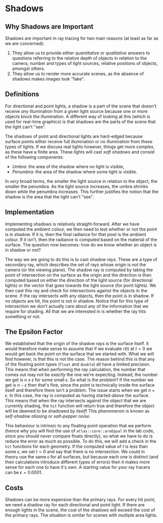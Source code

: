 # Shadows

## Why Shadows are Important

Shadows are important in ray tracing for two main reasons (at least as far as we
are concerned):

1. They allow us to provide either *quantitative* or *qualitative* answers to
   questions referring to the relative depth of objects in relation to the
   camera, number and types of light sources, relative positions of objects,
   amongst others.
2. They allow us to render more accurate scenes, as the absence of shadows makes
   images look "fake".

## Definitions

For directional and point lights, a shadow is a part of the scene that doesn't
receive *any* illumination from a given light source because one or more objects
block the illumination. A different way of looking at this (which is used for
real-time graphics) is that shadows are the parts of the scene that the light
can't "see".

The shadows of point and directional lights are hard-edged because surface
points either receive full illumination or no illumination from these types of
lights. If we discuss real lights however, things get more complex, as these
have a finite area. These lights will cast *soft shadows* and consist of the
following components:

* *Umbra*: the area of the shadow where no light is visible,
* *Penumbra*: the area of the shadow where some light is visible. 

In *very* broad terms, the smaller the light source in relation to the object,
the smaller the penumbra. As the light source increases, the umbra shrinks down
while the penumbra increases. This further justifies the notion that the shadow
is the area that the light can't "see".

## Implementation

Implementing shadows is relatively straight-forward. After we have computed the
ambient colour, we then need to test whether or not the point is in shadow. If
it is, then the final radiance for that pixel is the ambient colour. If it
isn't, then the radiance is computed based on the material of the surface. The
question now becomes: how do we know whether an object is in shadow or not?

The way we are going to do this is to cast *shadow rays*. These are a type of
secondary ray, which describes the set of rays whose origin is not the camera
(or the viewing plane). The shadow ray is computed by taking the point of
intersection on the surface as the origin and the direction is then computed
based on either the direction of the light source (for directional lights) or
the vector that goes towards the light source (for point lights). We then cast
this ray and check for intersections against the objects in the scene. If the
ray intersects with any objects, then the point is in shadow. If no objects are
hit, the point is not in shadow. Notice that for this type of intersection we
don't actually care about any of the information that we require for shading.
All that we are interested in is whether the ray hits something or not.

## The Epsilon Factor

We established that the origin of the shadow rays is the surface itself. It
would therefore make sense to assume that if we evaluate $r(t)$ at $t = 0$ we
would get back the point on the surface that we started with. What we will find
however, is that this is not the case. The reason behind this is that any of the
floating point types (`float` and `double`) all have a limited precision. This
means that when performing the ray calculation, the number that comes out may
not be *exactly* the one we're expecting. Instead, the number we get is $n \pm
\epsilon$ for some small $\epsilon$. So what is the problem? If the number we
get is $n - \epsilon$ then that's fine, since the point is technically inside
the surface itself and therefore there isn't a problem. The issue starts when we
get $n + \epsilon$. In this case, the ray is computed as having started *above*
the surface. This means that when the ray intersects against the object that we
are currently shading, the `hit` function will return true and therefore the
object will be deemed to be shadowed *by itself*! This phenomenon is known as
*self-shadow aliasing* or *salt-pepper noise*.

This behaviour is intrinsic to any floating point operation that we perform
(hence why you will find the use of `atlas::core::areEqual` in the lab code,
since you should *never* compare floats directly), so what we have to do is
reduce the error as much as possible. To do this, we will add a check in the
`hit` functions for each geometry. If the computed value of $t$ is less than
some $\epsilon$, we set $t = 0$ and say that there is no intersection. We could
in theory use the same $\epsilon$ for all surfaces, but because each one is
distinct (and their calculations introduce different types of errors) then it
makes more sense for each one to have it's own. A starting value for your ray
tracers can be $\epsilon = 0.0001$.

## Costs

Shadows can be more expensive than the primary rays. For every hit point, we
need a shadow ray for each directional and point light. If there are enough
lights in the scene, the cost of the shadows will exceed the cost of the primary
rays. The situation is similar for scenes with multiple area lights.
